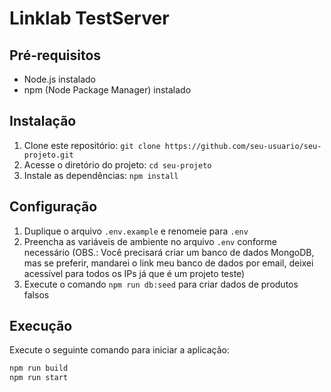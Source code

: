 # Linklab TestServer

## Pré-requisitos
- Node.js instalado
- npm (Node Package Manager) instalado

## Instalação
1. Clone este repositório: `git clone https://github.com/seu-usuario/seu-projeto.git`
2. Acesse o diretório do projeto: `cd seu-projeto`
3. Instale as dependências: `npm install`

## Configuração
1. Duplique o arquivo `.env.example` e renomeie para `.env`
2. Preencha as variáveis de ambiente no arquivo `.env` conforme necessário (OBS.: Você precisará criar um banco de dados MongoDB, mas se preferir, mandarei o link meu banco de dados por email, deixei acessível para todos os IPs já que é um projeto teste)
3. Execute o comando `npm run db:seed` para criar dados de produtos falsos

## Execução
Execute o seguinte comando para iniciar a aplicação:

```bash
npm run build
npm run start
```
